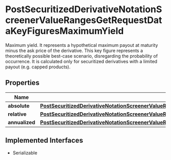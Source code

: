 

# PostSecuritizedDerivativeNotationScreenerValueRangesGetRequestDataKeyFiguresMaximumYield

Maximum yield. It represents a hypothetical maximum payout at maturity minus the ask price of the derivative. This key figure represents a theoretically possible best-case scenario, disregarding the probability of occurrence. It is calculated only for securitized derivatives with a limited payout (e.g. capped products).

## Properties

Name | Type | Description | Notes
------------ | ------------- | ------------- | -------------
**absolute** | [**PostSecuritizedDerivativeNotationScreenerValueRangesGetRequestDataKeyFiguresMaximumYieldAbsolute**](PostSecuritizedDerivativeNotationScreenerValueRangesGetRequestDataKeyFiguresMaximumYieldAbsolute.md) |  |  [optional]
**relative** | [**PostSecuritizedDerivativeNotationScreenerValueRangesGetRequestDataKeyFiguresMaximumYieldRelative**](PostSecuritizedDerivativeNotationScreenerValueRangesGetRequestDataKeyFiguresMaximumYieldRelative.md) |  |  [optional]
**annualized** | [**PostSecuritizedDerivativeNotationScreenerValueRangesGetRequestDataKeyFiguresMaximumYieldAnnualized**](PostSecuritizedDerivativeNotationScreenerValueRangesGetRequestDataKeyFiguresMaximumYieldAnnualized.md) |  |  [optional]


## Implemented Interfaces

* Serializable


